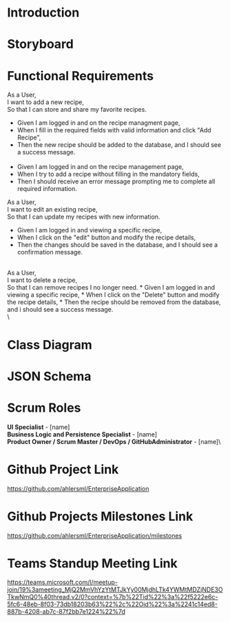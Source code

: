 # Introduction


# Storyboard


# Functional Requirements
  As a User,  <br>
  I want to add a new recipe,  <br>
  So that I can store and share my favorite recipes.
  * Given I am logged in and on the recipe managment page,
  * When I fill in the required fields with valid information and click "Add Recipe",
  * Then the new recipe should be added to the database, and I should see a success message.
    <br>
    <br>
  * Given I am logged in and on the recipe management page,
  * When I try to add a recipe without filling in the mandatory fields,
  * Then I should receive an error message prompting me to complete all required information.  <br>

  
  As a User,  <br>
  I want to edit an existing recipe,  <br>
  So that I can update my recipes with new information.
  * Given I am logged in and viewing a specific recipe,
  * When I click on the "edit" button and modify the recipe details,
  * Then the changes should be saved in the database, and I should see a confirmation message.  <br>

  <br>
  As a User,  <br>
  I want to delete a recipe,  <br>
  So that I can remove recipes I no longer need.
  * Given I am logged in and viewing a specific recipe,
  * When I click on the "Delete" button and modify the recipe details,
  * Then the recipe should be removed from the database, and i should see a success message.  <br>
  \

# Class Diagram


# JSON Schema


# Scrum Roles

**UI Specialist** - [name]\
**Business Logic and Persistence Specialist** - [name]\
**Product Owner / Scrum Master / DevOps / GitHubAdministrator** - [name]\


# Github Project Link
https://github.com/ahlersml/EnterpriseApplication

# Github Projects Milestones Link
https://github.com/ahlersml/EnterpriseApplication/milestones

# Teams Standup Meeting Link
https://teams.microsoft.com/l/meetup-join/19%3ameeting_MjQ2MmVhYzYtMTJkYy00MjdhLTk4YWMtMDZjNDE3OTkwNmQ0%40thread.v2/0?context=%7b%22Tid%22%3a%22f5222e6c-5fc6-48eb-8f03-73db18203b63%22%2c%22Oid%22%3a%2241c14ed8-887b-4208-ab7c-87f2bb7e1224%22%7d
